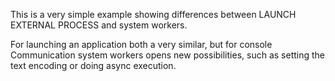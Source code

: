 This is a very simple example showing differences between LAUNCH EXTERNAL PROCESS and system workers.

For launching an application both a very similar, but for console Communication system workers opens new possibilities, such as setting the text encoding or doing async execution.
